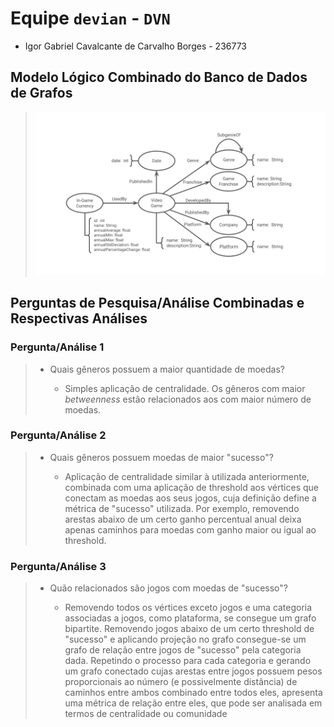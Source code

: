 # Equipe `devian` - `DVN`
* Igor Gabriel Cavalcante de Carvalho Borges - 236773

## Modelo Lógico Combinado do Banco de Dados de Grafos

> ![Modelo Lógico de Grafos](images/modelo-logico-grafos.png)

## Perguntas de Pesquisa/Análise Combinadas e Respectivas Análises

### Pergunta/Análise 1
> * Quais gêneros possuem a maior quantidade de moedas?
>   
>   * Simples aplicação de centralidade. Os gêneros com maior _betweenness_ estão relacionados aos com maior número de moedas.

### Pergunta/Análise 2
> * Quais gêneros possuem moedas de maior "sucesso"?
>   
>   * Aplicação de centralidade similar à utilizada anteriormente, combinada com uma aplicação de threshold aos vértices que conectam as moedas aos seus jogos, cuja definição define a métrica de "sucesso" utilizada. Por exemplo, removendo arestas abaixo de um certo ganho percentual anual deixa apenas caminhos para moedas com ganho maior ou igual ao threshold.

### Pergunta/Análise 3
> * Quão relacionados são jogos com moedas de "sucesso"?
>   
>   * Removendo todos os vértices exceto jogos e uma categoria associadas a jogos, como plataforma, se consegue um grafo bipartite. Removendo jogos abaixo de um certo threshold de "sucesso" e aplicando projeção no grafo consegue-se um grafo de relação entre jogos de "sucesso" pela categoria dada. Repetindo o processo para cada categoria e gerando um grafo conectado cujas arestas entre jogos possuem pesos proporcionais ao número (e possivelmente distância) de caminhos entre ambos combinado entre todos eles, apresenta uma métrica de relação entre eles, que pode ser analisada em termos de centralidade ou comunidade
